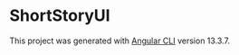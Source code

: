 # ShortStoryUI

This project was generated with [Angular CLI](https://github.com/angular/angular-cli) version 13.3.7.


